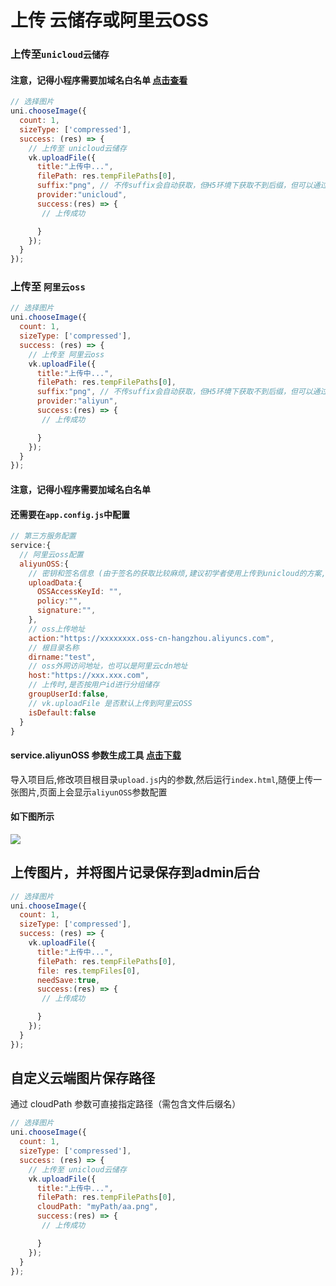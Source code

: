 # 上传 云储存或阿里云OSS

### 上传至`unicloud云储存`
#### 注意，记得小程序需要加域名白名单 [点击查看](https://uniapp.dcloud.io/uniCloud/quickstart?id=%e5%b0%8f%e7%a8%8b%e5%ba%8f%e4%b8%ad%e4%bd%bf%e7%94%a8unicloud%e7%9a%84%e7%99%bd%e5%90%8d%e5%8d%95%e9%85%8d%e7%bd%ae)
```js
// 选择图片
uni.chooseImage({
  count: 1,
  sizeType: ['compressed'],
  success: (res) => {
    // 上传至 unicloud云储存
    vk.uploadFile({
      title:"上传中...",
      filePath: res.tempFilePaths[0],
      suffix:"png", // 不传suffix会自动获取，但H5环境下获取不到后缀，但可以通过file.name 获取
      provider:"unicloud",
      success:(res) => {
       // 上传成功

      }
    });
  }
});

```

### 上传至 `阿里云oss`

```js
// 选择图片
uni.chooseImage({
  count: 1,
  sizeType: ['compressed'],
  success: (res) => {
    // 上传至 阿里云oss
    vk.uploadFile({
      title:"上传中...",
      filePath: res.tempFilePaths[0],
      suffix:"png", // 不传suffix会自动获取，但H5环境下获取不到后缀，但可以通过file.name 获取
      provider:"aliyun",
      success:(res) => {
       // 上传成功

      }
    });
  }
});

```

#### 注意，记得小程序需要加域名白名单
#### 还需要在`app.config.js`中配置
```js
// 第三方服务配置
service:{
  // 阿里云oss配置
  aliyunOSS:{
    // 密钥和签名信息 (由于签名的获取比较麻烦,建议初学者使用上传到unicloud的方案,上传到阿里云OSS是给有特殊需求的用户使用)
    uploadData:{
      OSSAccessKeyId: "",
      policy:"",
      signature:"",
    },
    // oss上传地址
    action:"https://xxxxxxxx.oss-cn-hangzhou.aliyuncs.com",
    // 根目录名称
    dirname:"test",
    // oss外网访问地址，也可以是阿里云cdn地址
    host:"https://xxx.xxx.com",
    // 上传时,是否按用户id进行分组储存
    groupUserId:false,
    // vk.uploadFile 是否默认上传到阿里云OSS
    isDefault:false
  }
}
```
#### service.aliyunOSS 参数生成工具 [点击下载](https://gitee.com/vk-uni/oss-h5-upload-js-direct.git)
导入项目后,修改项目根目录`upload.js`内的参数,然后运行`index.html`,随便上传一张图片,页面上会显示`aliyunOSS`参数配置

#### 如下图所示
![](https://vkceyugu.cdn.bspapp.com/VKCEYUGU-cf0c5e69-620c-4f3c-84ab-f4619262939f/1a02b98c-ac0e-4662-95d9-e170f5f246d3.png)


## 上传图片，并将图片记录保存到admin后台
```js
// 选择图片
uni.chooseImage({
  count: 1,
  sizeType: ['compressed'],
  success: (res) => {
    vk.uploadFile({
      title:"上传中...",
      filePath: res.tempFilePaths[0],
      file: res.tempFiles[0],
      needSave:true,
      success:(res) => {
       // 上传成功

      }
    });
  }
});

```

## 自定义云端图片保存路径

通过 cloudPath 参数可直接指定路径（需包含文件后缀名）

```js
// 选择图片
uni.chooseImage({
  count: 1,
  sizeType: ['compressed'],
  success: (res) => {
    // 上传至 unicloud云储存
    vk.uploadFile({
      title:"上传中...",
      filePath: res.tempFilePaths[0],
      cloudPath: "myPath/aa.png",
      success:(res) => {
       // 上传成功

      }
    });
  }
});

```

